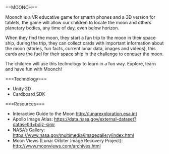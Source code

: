 ==MOONCH==

Moonch is a VR educative game for smarth phones and a 3D version for tablets, the game will allow our children to locate the moon and others planetary bodies, any time of day, even below horizon.

When they find the moon, they start a fun trip to the moon in their space ship, during the trip, they can collect cards with important information about the moon (stories, fun facts, current lunar data, images and videos), this cards are the fuel for their space ship in the challenge to conquer the moon.

The children will use this technology to learn in a fun way.
Explore, learn and have fun with Moonch!

===Technology===

* Unity 3D
* Cardboard SDK

===Resources===

* Interactive Guide to the Moon http://lunarexploration.esa.int
* Apollo Image Atlas: https://data.nasa.gov/external-dataset?datasetId=bdjz-sjmr
* NASA’s Gallery: https://www.nasa.gov/multimedia/imagegallery/index.html
* Moon Views (Lunar Orbiter Image Recovery Project): http://www.moonviews.com/archives.html
